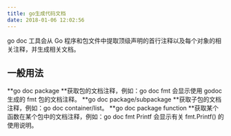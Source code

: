 ```yaml
---
title: go生成代码文档
date: 2018-01-06 12:02:56
---
```


go doc 工具会从 Go 程序和包文件中提取顶级声明的首行注释以及每个对象的相关注释，并生成相关文档。

## 一般用法

**go doc package **获取包的文档注释，例如：go doc fmt 会显示使用 godoc 生成的 fmt 包的文档注释。
**go doc package/subpackage **获取子包的文档注释，例如：go doc container/list。
**go doc package function **获取某个函数在某个包中的文档注释，例如：go doc fmt Printf 会显示有关 fmt.Printf() 的使用说明。